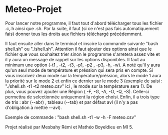 # Meteo-Projet

Pour lancer notre programme, il faut tout d'abord télécharger tous les fichier .c,.h ainsi que .sh. Par la suite, il faut (si ce n'est pas fais automatiquement fais) donner tous les droits aux fichiers téléchargé précédemment. 

Il faut ensuite aller dans le terminal et inscire la commande suivante "bash shell.sh" ou "./shell.sh". Attention il faut ajouter des options ainsi que le fichier que vous souhaitez trier sinon le programme s'arretera assez vite et il y aura un message de rappel sur les options disponibles. Il faut au minimum une option (-t1 , -t2, -t3, -p1, -p2 , -p3, -h, -w). A noté qu'il y aura qu'un seul mode de température et préssion qui sera pris en compte. Si vous inscrivez deux mode sur la température/préssion, alors le mode 1 aura la priorité sur le mode 2 et enfin ce dernier sur le mode 3 (exemple de saisi : "./shell.sh -t1 -t2 meteo.csv" ici , le mode sur la température sera 1). De plus, vous pouvez ajouter une Région ( -F, -G, -A, -O, -Q, -S). Celle-ci permettra de selectionnée uniquement la région choisi. Enfin, il a trois type de tris : abr (--abr) , tableau (--tab) et par défaut avl (il n'y a pas d'obligation à mettre --avl).

Exemple de commande : "bash shell.sh -t1 -w -h -F meteo.csv"

Projet réalisé par Mesbahy Rémi et Mathéo Boyeldieu en MI 5.
